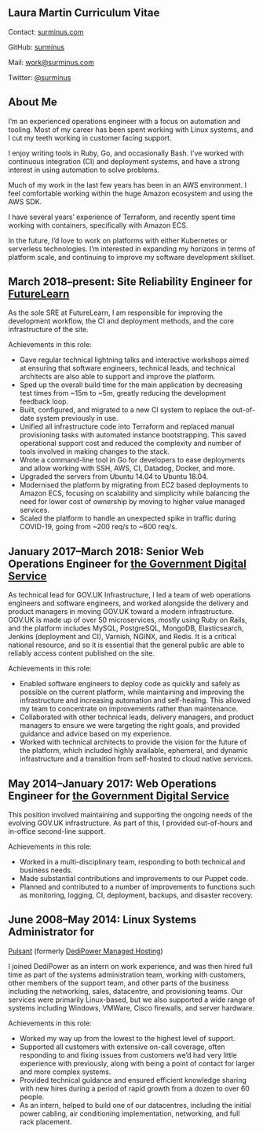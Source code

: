 ## Laura Martin Curriculum Vitae

Contact: [surminus.com](https://www.surminus.com)

GitHub: [surminus](https://github.com/surminus)

Mail: [work@surminus.com](mailto:work@surminus.com)

Twitter: [@surminus](https://twitter.com/surminus)

## About Me

I’m an experienced operations engineer with a focus on automation and tooling.
Most of my career has been spent working with Linux systems, and I cut my teeth
working in customer facing support.

I enjoy writing tools in Ruby, Go, and occasionally Bash. I've worked with
continuous integration (CI) and deployment systems, and have a strong interest
in using automation to solve problems.

Much of my work in the last few years has been in an AWS environment. I feel
comfortable working within the huge Amazon ecosystem and using the AWS SDK.

I have several years’ experience of Terraform, and recently spent time working
with containers, specifically with Amazon ECS.

In the future, I’d love to work on platforms with either Kubernetes or
serverless technologies. I’m interested in expanding my horizons in terms of
platform scale, and continuing to improve my software development skillset.

## March 2018–present: Site Reliability Engineer for [FutureLearn](https://www.futurelearn.com)

As the sole SRE at FutureLearn, I am responsible for improving the development
workflow, the CI and deployment methods, and the core infrastructure of the
site.

Achievements in this role:

  * Gave regular technical lightning talks and interactive workshops aimed at
    ensuring that software engineers, technical leads, and technical architects
    are also able to support and improve the platform.
  * Sped up the overall build time for the main application by decreasing test
    times from ~15m to ~5m, greatly reducing the development feedback loop.
  * Built, configured, and migrated to a new CI system to replace the out-of-date
    system previously in use.
  * Unified all infrastructure code into Terraform and replaced manual
    provisioning tasks with automated instance bootstrapping. This saved
    operational support cost and reduced the complexity and number of tools
    involved in making changes to the stack.
  * Wrote a command-line tool in Go for developers to ease deployments and allow
    working with SSH, AWS, CI, Datadog, Docker, and more.
  * Upgraded the servers from Ubuntu 14.04 to Ubuntu 18.04.
  * Modernised the platform by migrating from EC2 based deployments to Amazon
    ECS, focusing on scalability and simplicity while balancing the need for
    lower cost of ownership by moving to higher value managed services.
  * Scaled the platform to handle an unexpected spike in traffic during COVID-19,
    going from ~200 req/s to ~600 req/s.

## January 2017–March 2018: Senior Web Operations Engineer for [the Government Digital Service](https://gds.blog.gov.uk/)

As technical lead for GOV.UK Infrastructure, I led a team of web operations
engineers and software engineers, and worked alongside the delivery and product
managers in moving GOV.UK toward a modern infrastructure. GOV.UK is made up of
over 50 microservices, mostly using Ruby on Rails, and the platform includes
MySQL, PostgreSQL, MongoDB, Elasticsearch, Jenkins (deployment and CI),
Varnish, NGINX, and Redis. It is a critical national resource, and so it is
essential that the general public are able to reliably access content published
on the site.

Achievements in this role:

  * Enabled software engineers to deploy code as quickly and safely as possible
    on the current platform, while maintaining and improving the infrastructure
    and increasing automation and self-healing. This allowed my team to
    concentrate on improvements rather than maintenance.
  * Collaborated with other technical leads, delivery managers, and product
    managers to ensure we were targeting the right goals, and provided guidance
    and advice based on my experience.
  * Worked with technical architects to provide the vision for the future of the
    platform, which included highly available, ephemeral, and dynamic
    infrastructure and a transition from self-hosted to cloud native services.

## May 2014–January 2017: Web Operations Engineer for [the Government Digital Service](https://gds.blog.gov.uk/)

This position involved maintaining and supporting the ongoing needs of the
evolving GOV.UK infrastructure. As part of this, I provided out-of-hours and
in-office second-line support.

Achievements in this role:

  * Worked in a multi-disciplinary team, responding to both technical and
    business needs.
  * Made substantial contributions and improvements to our Puppet code.
  * Planned and contributed to a number of improvements to functions such as
    monitoring, logging, CI, deployment, backups, and disaster recovery.

## June 2008–May 2014: Linux Systems Administrator for
[Pulsant](https://www.pulsant.com) (formerly [DediPower Managed
Hosting](https://www.theregister.com/2011/10/04/lumison_acquires_dedipower/))

I joined DediPower as an intern on work experience, and was then hired full
time as part of the systems administration team, working with customers, other
members of the support team, and other parts of the business including the
networking, sales, datacentre, and provisioning teams. Our services were
primarily Linux-based, but we also supported a wide range of systems including
Windows, VMWare, Cisco firewalls, and server hardware.

Achievements in this role:

  * Worked my way up from the lowest to the highest level of support.
  * Supported all customers with extensive on-call coverage, often responding to
    and fixing issues from customers we’d had very little experience with
    previously, along with being a point of contact for larger and more complex
    systems.
  * Provided technical guidance and ensured efficient knowledge sharing with new
    hires during a period of rapid growth from a dozen to over 60 people.
  * As an intern, helped to build one of our datacentres, including the initial
    power cabling, air conditioning implementation, networking, and full rack
    placement.
